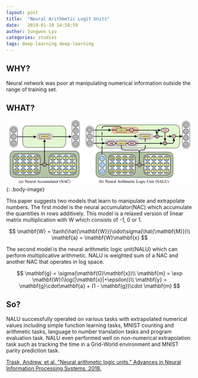 ```yaml
---
layout: post
title:  "Neural Arithmetic Logit Units"
date:   2019-01-10 14:58:59
author: Sungwon Lyu
categories: studies
tags: deep-learning deep-learning
---
```

## WHY? 
Neural network was poor at manipulating numerical information outside the range of training set.

## WHAT?
![image](/assets/images/nalu.png){: .body-image}

This paper suggests two models that learn to manipulate and extrapolate numbers. The first model is the neural accumulator(NAC) which accumulate the quantities in rows additively. This model is a relaxed version of linear matrix multiplication with W which consists of -1, 0 or 1. 

$$
\mathbf{W} = \tanh(\hat{\mathbf{W}})\odot\sigma(\hat{\mathbf{M}})\\
\mathbf{a} = \mathbf{W}\mathbf{x}
$$
 
The second model is the neural arithmetic logic unit(NALU) which can perform multiplicative arithmetic. NALU is weighted sum of a NAC and another NAC that operates in log space.  

$$
\mathbf{g} = \sigma(\mathbf{G}\mathbf{x})\\
\mathbf{m} = \exp \mathbf{W}(\log(|\mathbf{x}|+\epsilon))\\
\mathbf{y} = \mathbf{g}\cdot\mathbf{a} + (1 - \mathbf{g})\cdot \mathbf{m}
$$

## So?
NALU successfully operated on various tasks with extrapolated numerical values including simple function learning tasks, MNIST counting and arithmetic tasks, language to number translation tasks and program evaluation task. NALU even performed well on non-numerical extrapolation task such as tracking the time in a Grid-World environment and MNIST parity prediction task. 

[Trask, Andrew, et al. "Neural arithmetic logic units." Advances in Neural Information Processing Systems. 2018.](http://papers.nips.cc/paper/8027-neural-arithmetic-logic-units)
